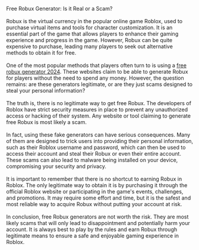 <p>Free Robux Generator: Is it Real or a Scam?<br /><br />Robux is the virtual currency in the popular online game Roblox, used to purchase virtual items and tools for character customization. It is an essential part of the game that allows players to enhance their gaming experience and progress in the game. However, Robux can be quite expensive to purchase, leading many players to seek out alternative methods to obtain it for free.<br /><br />One of the most popular methods that players often turn to is using a <a href="https://mediacommons.psu.edu/wp-content/uploads/formidable/25/frg-2024_KO10OQ.pdf">free robux generator 2024</a>. These websites claim to be able to generate Robux for players without the need to spend any money. However, the question remains: are these generators legitimate, or are they just scams designed to steal your personal information?<br /><br />The truth is, there is no legitimate way to get free Robux. The developers of Roblox have strict security measures in place to prevent any unauthorized access or hacking of their system. Any website or tool claiming to generate free Robux is most likely a scam.<br /><br />In fact, using these fake generators can have serious consequences. Many of them are designed to trick users into providing their personal information, such as their Roblox username and password, which can then be used to access their account and steal their Robux or even their entire account. These scams can also lead to malware being installed on your device, compromising your security and privacy.<br /><br />It is important to remember that there is no shortcut to earning Robux in Roblox. The only legitimate way to obtain it is by purchasing it through the official Roblox website or participating in the game's events, challenges, and promotions. It may require some effort and time, but it is the safest and most reliable way to acquire Robux without putting your account at risk.<br /><br />In conclusion, free Robux generators are not worth the risk. They are most likely scams that will only lead to disappointment and potentially harm your account. It is always best to play by the rules and earn Robux through legitimate means to ensure a safe and enjoyable gaming experience in Roblox.</p>

